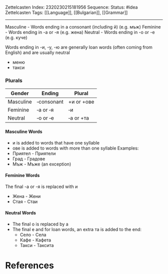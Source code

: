 Zettelcasten Index: 2320230215181956
Sequence:
Status: #idea
Zettelcasten Tags:  [[Language]], [[Bulgarian]], [[Grammar]]

---

Masculine - Words ending in a consonant (including й) (e.g. мъж)
Feminine - Words ending in -а or -я (e.g. жена)
Neutral - Words ending in -о or -е (e.g. куче)

Words ending in -и, -у, -ю are generally loan words (often coming from English) and are usually neutral
- меню
- такси

### Plurals
| Gender    | Ending     | Plural     |
|-----------|------------|------------|
| Masculine | ‑consonant | +и or +ове |
| Feminine  | ‑а or ‑я   | ‑и         |
| Neutral   | ‑о or ‑е   | ‑a or +та  |

#### Masculine Words
- и is added to words that have one syllable
- ове is added to words with more than one syllable
Examples:
- Приятел - Приятели
- Град - Градове
- Мъж - Мъже (an exception)

#### Feminine Words
The final -а or -я is replaced with и
- Жена - Жени
- Стая - Стаи

#### Neutral Words
- The final о is replaced by а
- The final e and for loan words, an extra та is added to the end:
	- Село - Села
	- Кафе - Кафета
	- Такси - Таксита

# References